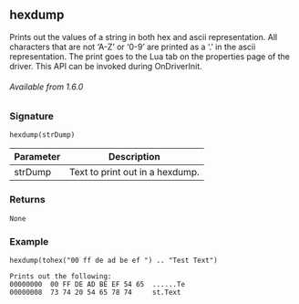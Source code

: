 ## hexdump

Prints out the values of a string in both hex and ascii representation.  All characters that are not ‘A-Z’ or ‘0-9’ are printed as a ‘.’ in the ascii representation. The print goes to the Lua tab on the properties page of the driver. This API can be invoked during OnDriverInit.

###### Available from 1.6.0



### Signature

`hexdump(strDump)`


| Parameter | Description |
| --- | --- |
| strDump | Text to print out in a hexdump. |



### Returns

`None`



### Example

```
hexdump(tohex("00 ff de ad be ef ") .. "Test Text")

Prints out the following:
00000000  00 FF DE AD BE EF 54 65  ......Te
00000008  73 74 20 54 65 78 74     st.Text
```